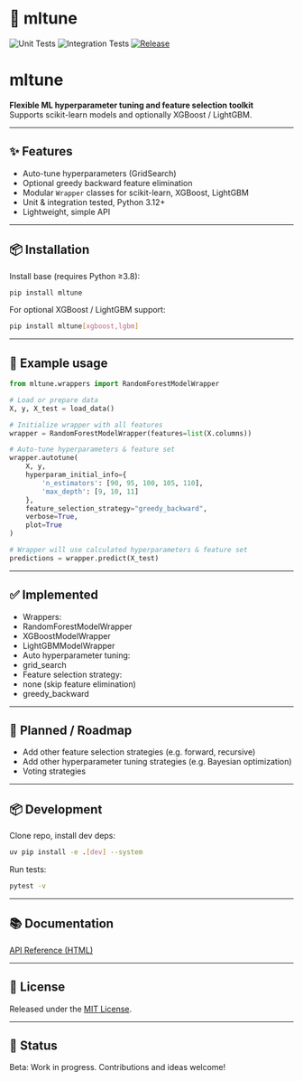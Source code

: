 # 🧰 mltune

![Unit Tests](https://github.com/birrgrrim/mltune/actions/workflows/unit.yml/badge.svg)
![Integration Tests](https://github.com/birrgrrim/mltune/actions/workflows/integration.yml/badge.svg)
[![Release](https://img.shields.io/github/v/release/birrgrrim/mltune)](https://github.com/birrgrrim/mltune/releases)


# mltune

**Flexible ML hyperparameter tuning and feature selection toolkit**  
Supports scikit-learn models and optionally XGBoost / LightGBM.

---

## ✨ Features

- Auto-tune hyperparameters (GridSearch)
- Optional greedy backward feature elimination
- Modular `Wrapper` classes for scikit-learn, XGBoost, LightGBM
- Unit & integration tested, Python 3.12+
- Lightweight, simple API

---

## 📦 Installation

Install base (requires Python ≥3.8):

```bash
pip install mltune
```

For optional XGBoost / LightGBM support:

```bash
pip install mltune[xgboost,lgbm]
```

---

## 🚀 Example usage

```python
from mltune.wrappers import RandomForestModelWrapper

# Load or prepare data
X, y, X_test = load_data()

# Initialize wrapper with all features
wrapper = RandomForestModelWrapper(features=list(X.columns))

# Auto-tune hyperparameters & feature set
wrapper.autotune(
    X, y,
    hyperparam_initial_info={
        'n_estimators': [90, 95, 100, 105, 110],
        'max_depth': [9, 10, 11]
    },
    feature_selection_strategy="greedy_backward",
    verbose=True,
    plot=True
)

# Wrapper will use calculated hyperparameters & feature set
predictions = wrapper.predict(X_test)

```

---

## ✅ Implemented
 - Wrappers:
  - RandomForestModelWrapper
  - XGBoostModelWrapper
  - LightGBMModelWrapper
 - Auto hyperparameter tuning: 
  - grid_search
 - Feature selection strategy: 
  - none (skip feature elimination)
  - greedy_backward

---

## 🧭 Planned / Roadmap
 - Add other feature selection strategies (e.g. forward, recursive)
 - Add other hyperparameter tuning strategies (e.g. Bayesian optimization)
 - Voting strategies

---

## 📦 Development

Clone repo, install dev deps:

```bash
uv pip install -e .[dev] --system
```

Run tests:

```bash
pytest -v
```

---

## 📚 Documentation

[API Reference (HTML)](https://birrgrrim.github.io/mltune/)

---

## 📜 License

Released under the [MIT License](LICENSE).

---

## 📌 Status

Beta: Work in progress. Contributions and ideas welcome!